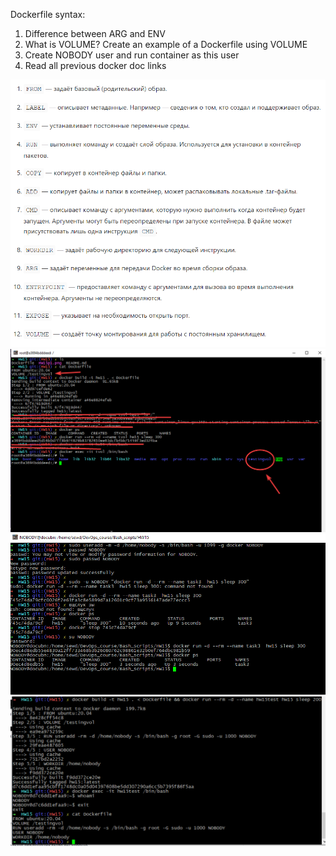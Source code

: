 Dockerfile syntax:
1.	Difference between ARG and ENV
2.	What is VOLUME? Create an example of a Dockerfile using VOLUME
3.	Create NOBODY user and run container as this user
4.	Read all previous docker doc links


![hw15p1](https://github.com/Engelko/DevOps_course/blob/HW15/Bash_scripts/HW15/HW15p1.png)
![hw15p2](https://github.com/Engelko/DevOps_course/blob/HW15/Bash_scripts/HW15/hw15p2.png)
![hw15p3](https://github.com/Engelko/DevOps_course/blob/HW15/Bash_scripts/HW15/hw15p3.png)
![hw15p3_change](https://github.com/Engelko/DevOps_course/blob/HW15/Bash_scripts/HW15/hw15p3_change.png)
